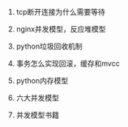 1. tcp断开连接为什么需要等待

2. nginx并发模型，反应堆模型

3. python垃圾回收机制

4. 事务怎么实现回滚，缓存和mvcc

5. python内存模型

6. 六大并发模型

7. 并发模型书籍
 